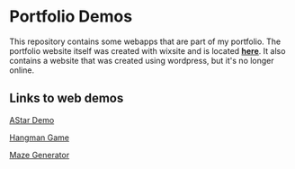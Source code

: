 # Portfolio Demos

This repository contains some webapps that are part of my portfolio. The portfolio website itself was created with wixsite and is located [**here**](/astar_demo/index.html). It also contains a website that was created using wordpress, but it's no longer online.

## Links to web demos

[AStar Demo](https://lordbenedikt.github.io/portfolio_siteground/astar_demo/index.html)

[Hangman Game](https://lordbenedikt.github.io/portfolio_siteground/hangman/index.html)

[Maze Generator](https://lordbenedikt.github.io/portfolio_siteground/maze_generator/index.html)